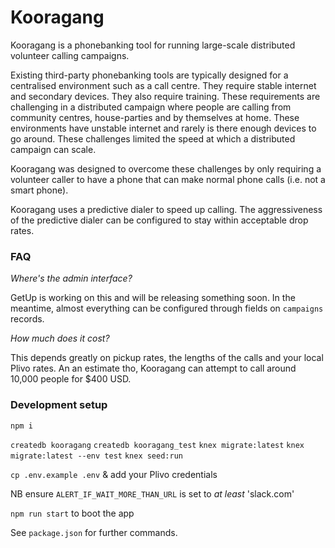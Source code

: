 # Kooragang

Kooragang is a phonebanking tool for running large-scale distributed volunteer calling campaigns.

Existing third-party phonebanking tools are typically designed for a centralised environment such as a call centre. They require stable internet and secondary devices. They also require training. These requirements are challenging in a distributed campaign where people are calling from community centres, house-parties and by themselves at home. These environments have unstable internet and rarely is there enough devices to go around. These challenges limited the speed at which a distributed campaign can scale.

Kooragang was designed to overcome these challenges by only requiring a volunteer caller to have a phone that can make normal phone calls (i.e. not a smart phone).

Kooragang uses a predictive dialer to speed up calling. The aggressiveness of the predictive dialer can be configured to stay within acceptable drop rates.


### FAQ

*Where's the admin interface?*

GetUp is working on this and will be releasing something soon. In the meantime, almost everything can be configured through fields on `campaigns` records.

*How much does it cost?*

This depends greatly on pickup rates, the lengths of the calls and your local Plivo rates. An an estimate tho, Kooragang can attempt to call around 10,000 people for $400 USD.


### Development setup

`npm i`

`createdb kooragang`
`createdb kooragang_test`
`knex migrate:latest`
`knex migrate:latest --env test`
`knex seed:run`

`cp .env.example .env` & add your Plivo credentials

NB ensure `ALERT_IF_WAIT_MORE_THAN_URL` is set to _at least_ 'slack.com'

`npm run start` to boot the app

See `package.json` for further commands.
